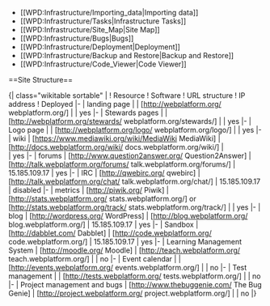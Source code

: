 * [[WPD:Infrastructure/Importing_data|Importing data]]
* [[WPD:Infrastructure/Tasks|Infrastructure Tasks]]
* [[WPD:Infrastructure/Site_Map|Site Map]]
* [[WPD:Infrastructure/Bugs|Bugs]]
* [[WPD:Infrastructure/Deployment|Deployment]]
* [[WPD:Infrastructure/Backup and Restore|Backup and Restore]]
* [[WPD:Infrastructure/Code_Viewer|Code Viewer]]

==Site Structure==

{| class="wikitable sortable" |
! Resource
! Software
! URL structure
! IP address
! Deployed
|- 
| landing page
|
| [http://webplatform.org/ webplatform.org/]
| 
| yes
|-
| Stewards pages
|
| [http://webplatform.org/stewards/ webplatform.org/stewards/]
| 
| yes
|-
| Logo page
|
| [http://webplatform.org/logo/ webplatform.org/logo/]
| 
| yes
|-
| wiki
| [https://www.mediawiki.org/wiki/MediaWiki MediaWiki]
| [http://docs.webplatform.org/wiki/ docs.webplatform.org/wiki/]
|  
| yes
|-
| forums
| [http://www.question2answer.org/ Question2Answer]
| [http://talk.webplatform.org/forums/ talk.webplatform.org/forums/]
| 15.185.109.17
| yes
|-
| IRC
| [http://qwebirc.org/ qwebirc]
| [http://talk.webplatform.org/chat/ talk.webplatform.org/chat/]
| 15.185.109.17
| disabled
|-
| metrics
| [http://piwik.org/ Piwik]
| [http://stats.webplatform.org/ stats.webplatform.org/] or [http://stats.webplatform.org/track/ stats.webplatform.org/track/]
| 
| yes
|-
| blog
| [http://wordpress.org/ WordPress]
| [http://blog.webplatform.org/ blog.webplatform.org/]
| 15.185.109.17
| yes
|-
| Sandbox
| [http://dabblet.com/ Dabblet]
| [http://code.webplatform.org/ code.webplatform.org/]
| 15.185.109.17
| yes
|-
| Learning Management System
| [http://moodle.org/ Moodle]
| [http://teach.webplatform.org/ teach.webplatform.org/]
| 
| no
|-
| Event calendar
| 
| [http://events.webplatform.org/ events.webplatform.org/]
| 
| no
|-
| Test management
| 
| [http://tests.webplatform.org/ tests.webplatform.org/]
| 
| no
|-
| Project management and bugs
| [http://www.thebuggenie.com/ The Bug Genie]
| [http://project.webplatform.org/ project.webplatform.org/]
| 
| no
|}